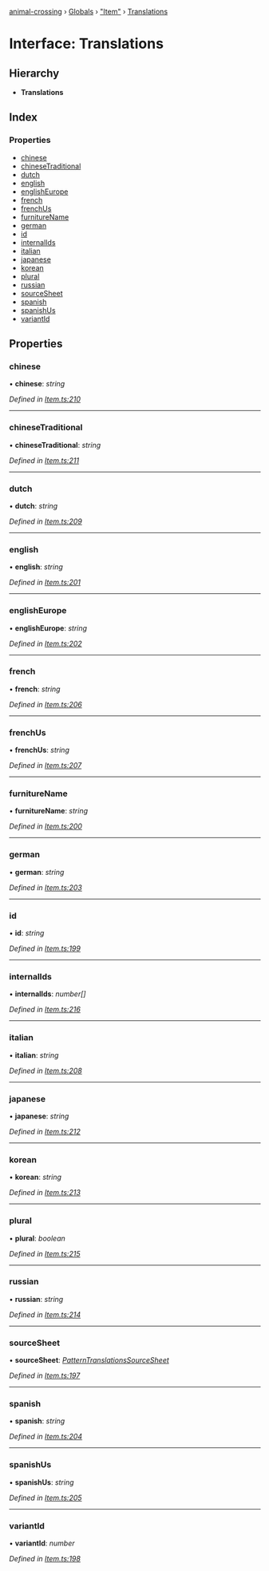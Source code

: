 [animal-crossing](../README.md) › [Globals](../globals.md) › ["Item"](../modules/_item_.md) › [Translations](_item_.translations.md)

# Interface: Translations

## Hierarchy

* **Translations**

## Index

### Properties

* [chinese](_item_.translations.md#chinese)
* [chineseTraditional](_item_.translations.md#chinesetraditional)
* [dutch](_item_.translations.md#dutch)
* [english](_item_.translations.md#english)
* [englishEurope](_item_.translations.md#englisheurope)
* [french](_item_.translations.md#french)
* [frenchUs](_item_.translations.md#frenchus)
* [furnitureName](_item_.translations.md#furniturename)
* [german](_item_.translations.md#german)
* [id](_item_.translations.md#id)
* [internalIds](_item_.translations.md#internalids)
* [italian](_item_.translations.md#italian)
* [japanese](_item_.translations.md#japanese)
* [korean](_item_.translations.md#korean)
* [plural](_item_.translations.md#plural)
* [russian](_item_.translations.md#russian)
* [sourceSheet](_item_.translations.md#sourcesheet)
* [spanish](_item_.translations.md#spanish)
* [spanishUs](_item_.translations.md#spanishus)
* [variantId](_item_.translations.md#variantid)

## Properties

###  chinese

• **chinese**: *string*

*Defined in [Item.ts:210](https://github.com/Norviah/animal-crossing/blob/95a2959/module/types/Item.ts#L210)*

___

###  chineseTraditional

• **chineseTraditional**: *string*

*Defined in [Item.ts:211](https://github.com/Norviah/animal-crossing/blob/95a2959/module/types/Item.ts#L211)*

___

###  dutch

• **dutch**: *string*

*Defined in [Item.ts:209](https://github.com/Norviah/animal-crossing/blob/95a2959/module/types/Item.ts#L209)*

___

###  english

• **english**: *string*

*Defined in [Item.ts:201](https://github.com/Norviah/animal-crossing/blob/95a2959/module/types/Item.ts#L201)*

___

###  englishEurope

• **englishEurope**: *string*

*Defined in [Item.ts:202](https://github.com/Norviah/animal-crossing/blob/95a2959/module/types/Item.ts#L202)*

___

###  french

• **french**: *string*

*Defined in [Item.ts:206](https://github.com/Norviah/animal-crossing/blob/95a2959/module/types/Item.ts#L206)*

___

###  frenchUs

• **frenchUs**: *string*

*Defined in [Item.ts:207](https://github.com/Norviah/animal-crossing/blob/95a2959/module/types/Item.ts#L207)*

___

###  furnitureName

• **furnitureName**: *string*

*Defined in [Item.ts:200](https://github.com/Norviah/animal-crossing/blob/95a2959/module/types/Item.ts#L200)*

___

###  german

• **german**: *string*

*Defined in [Item.ts:203](https://github.com/Norviah/animal-crossing/blob/95a2959/module/types/Item.ts#L203)*

___

###  id

• **id**: *string*

*Defined in [Item.ts:199](https://github.com/Norviah/animal-crossing/blob/95a2959/module/types/Item.ts#L199)*

___

###  internalIds

• **internalIds**: *number[]*

*Defined in [Item.ts:216](https://github.com/Norviah/animal-crossing/blob/95a2959/module/types/Item.ts#L216)*

___

###  italian

• **italian**: *string*

*Defined in [Item.ts:208](https://github.com/Norviah/animal-crossing/blob/95a2959/module/types/Item.ts#L208)*

___

###  japanese

• **japanese**: *string*

*Defined in [Item.ts:212](https://github.com/Norviah/animal-crossing/blob/95a2959/module/types/Item.ts#L212)*

___

###  korean

• **korean**: *string*

*Defined in [Item.ts:213](https://github.com/Norviah/animal-crossing/blob/95a2959/module/types/Item.ts#L213)*

___

###  plural

• **plural**: *boolean*

*Defined in [Item.ts:215](https://github.com/Norviah/animal-crossing/blob/95a2959/module/types/Item.ts#L215)*

___

###  russian

• **russian**: *string*

*Defined in [Item.ts:214](https://github.com/Norviah/animal-crossing/blob/95a2959/module/types/Item.ts#L214)*

___

###  sourceSheet

• **sourceSheet**: *[PatternTranslationsSourceSheet](../enums/_item_.patterntranslationssourcesheet.md)*

*Defined in [Item.ts:197](https://github.com/Norviah/animal-crossing/blob/95a2959/module/types/Item.ts#L197)*

___

###  spanish

• **spanish**: *string*

*Defined in [Item.ts:204](https://github.com/Norviah/animal-crossing/blob/95a2959/module/types/Item.ts#L204)*

___

###  spanishUs

• **spanishUs**: *string*

*Defined in [Item.ts:205](https://github.com/Norviah/animal-crossing/blob/95a2959/module/types/Item.ts#L205)*

___

###  variantId

• **variantId**: *number*

*Defined in [Item.ts:198](https://github.com/Norviah/animal-crossing/blob/95a2959/module/types/Item.ts#L198)*
